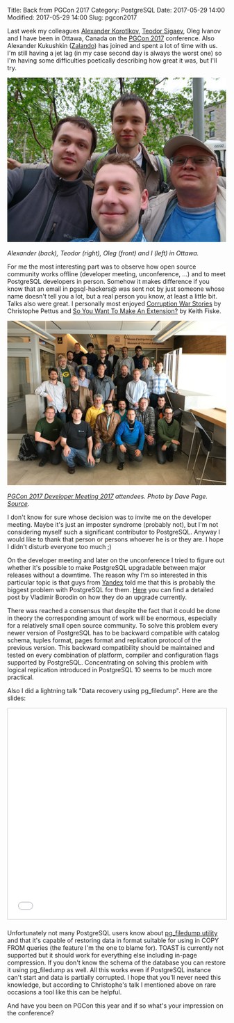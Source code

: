 Title: Back from PGCon 2017
Category: PostgreSQL
Date: 2017-05-29 14:00
Modified: 2017-05-29 14:00
Slug: pgcon2017

Last week my colleagues [Alexander Korotlkov][ak], [Teodor Sigaev][ts], Oleg
Ivanov and I have been in Ottawa, Canada on the [PGCon 2017][pgcon] conference.
Also Alexander Kukushkin ([Zalando][zl]) has joined and spent a lot of time
with us. I'm still having a jet lag (in my case second day is always the worst
one) so I'm having some difficulties poetically describing how great it was,
but I'll try.

![Canada 2017](/static/2017/canada2017.jpg)

_Alexander (back), Teodor (right), Oleg (front) and I (left) in Ottawa._

For me the most interesting part was to observe how open source community works
offline (developer meeting, unconference, ...) and to meet PostgreSQL
developers in person. Somehow it makes difference if you know that an email in
pgsql-hackers@ was sent not by just someone whose name doesn't tell you a lot,
but a real person you know, at least a little bit. Talks also were great.  I
personally most enjoyed [Corruption War Stories][cws] by Christophe Pettus and
[So You Want To Make An Extension?][ext] by Keith Fiske.

![PostgreSQL Dev Meeting 2017](/static/2017/devmeeting2017.jpg)

_[PGCon 2017 Developer Meeting 2017][dm] attendees. Photo by Dave Page.
[Source][src]._

I don't know for sure whose decision was to invite me on the developer meeting.
Maybe it's just an imposter syndrome (probably not), but I'm not considering
myself such a significant contributor to PostgreSQL. Anyway I would like to
thank that person or persons whoever he is or they are. I hope I didn't disturb
everyone too much ;)

On the developer meeting and later on the unconference I tried to figure out
whether it's possible to make PostgreSQL upgradable between major releases
without a downtime. The reason why I'm so interested in this particular topic is
that guys from [Yandex][ya] told me that this is probably the biggest problem
with PostgreSQL for them. [Here][upg] you can find a detailed post by Vladimir
Borodin on how they do an upgrade currently.

There was reached a consensus that despite the fact that it could be done in
theory the corresponding amount of work will be enormous, especially for a
relatively small open source community. To solve this problem every newer
version of PostgreSQL has to be backward compatible with catalog schema, tuples
format, pages format and replication protocol of the previous version. This
backward compatibility should be maintained and tested on every combination of
platform, compiler and configuration flags supported by PostgreSQL.
Concentrating on solving this problem with logical replication introduced in
PostgreSQL 10 seems to be much more practical.

Also I did a lightning talk "Data recovery using pg\_filedump". Here are the
slides:

<iframe src="//www.slideshare.net/slideshow/embed_code/key/mJ9av8zXwUlWwD" width="595" height="485" frameborder="0" marginwidth="0" marginheight="0" scrolling="no" style="border:1px solid #CCC; border-width:1px; margin-bottom:5px; max-width: 100%;" allowfullscreen> </iframe>

Unfortunately not many PostgreSQL users know about [pg\_filedump utility][fd]
and that it's capable of restoring data in format suitable for using in COPY FROM
queries (the feature I'm the one to blame for). TOAST is currently not supported
but it should work for everything else including in-page compression. If you
don't know the schema of the database you can restore it using pg\_filedump as
well. All this works even if PostgreSQL instance can't start and data is
partially corrupted. I hope that you'll never need this knowledge, but according
to Christophe's talk I mentioned above on rare occasions a tool like this can be
helpful.

And have you been on PGCon this year and if so what's your impression on the
conference?

[ak]: http://akorotkov.github.io/
[ts]: http://sigaev.ru/
[zl]: http://www.zalando.com/
[dm]: https://wiki.postgresql.org/wiki/PgCon_2017_Developer_Meeting
[src]: https://www.facebook.com/groups/postgresql/permalink/601049913425093/
[cws]: http://www.pgcon.org/2017/schedule/events/1048.en.html
[ext]: http://www.pgcon.org/2017/schedule/events/1037.en.html
[pgcon]: http://www.pgcon.org/2017/
[ya]: https://yandex.com/company/
[upg]: https://simply.name/upgrading-postgres-to-9.4.html
[fd]: https://git.postgresql.org/gitweb/?p=pg_filedump.git;a=summary
